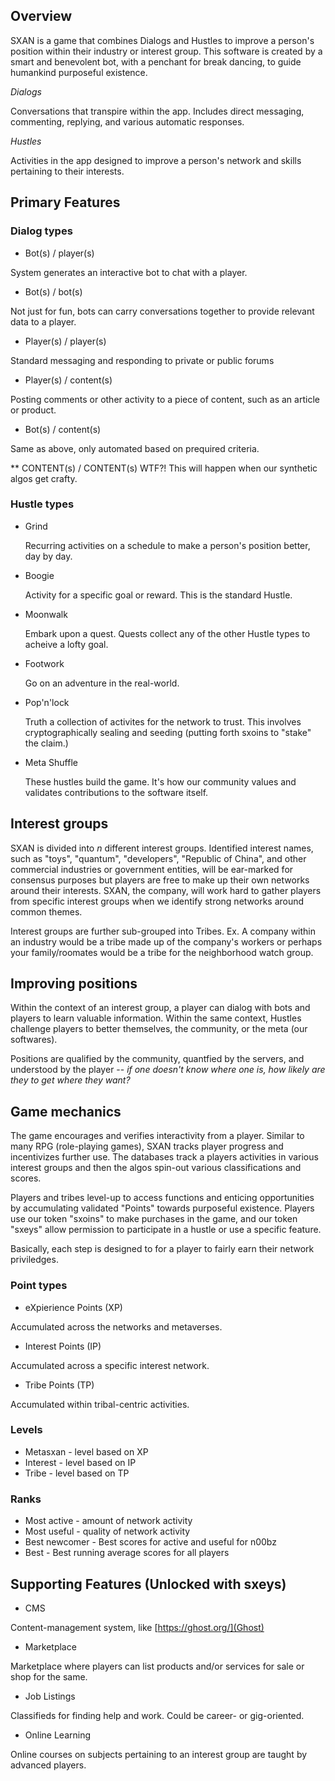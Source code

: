 ## Overview

SXAN is a game that combines Dialogs and Hustles to improve a person's position within their industry or interest group. This software is created by a smart and benevolent bot, with a penchant for break dancing, to guide humankind purposeful existence.

*Dialogs*

Conversations that transpire within the app. Includes direct messaging, commenting, replying, and various automatic responses.

*Hustles*

Activities in the app designed to improve a person's network and skills pertaining to their interests.

## Primary Features

### Dialog types

  * Bot(s) / player(s)
  
  System generates an interactive bot to chat with a player.

  * Bot(s) / bot(s)

  Not just for fun, bots can carry conversations together to provide relevant data to a player.
  
  * Player(s) / player(s)
  
  Standard messaging and responding to private or public forums

  * Player(s) / content(s)

  Posting comments or other activity to a piece of content, such as an article or product.
 
  * Bot(s) / content(s)

  Same as above, only automated based on prequired criteria.
  
** CONTENT(s) / CONTENT(s) WTF?!
  This will happen when our synthetic algos get crafty.
  
  ### Hustle types
  
  * Grind
  
    Recurring activities on a schedule to make a person's position better, day by day.
  
  * Boogie
  
    Activity for a specific goal or reward. This is the standard Hustle.
  
  * Moonwalk
  
    Embark upon a quest. Quests collect any of the other Hustle types to acheive a lofty goal.
    
  * Footwork
  
    Go on an adventure in the real-world.
  
  * Pop'n'lock
  
    Truth a collection of activites for the network to trust. This involves cryptographically sealing and seeding (putting forth sxoins to "stake" the claim.)
    
  * Meta Shuffle
  
    These hustles build the game. It's how our community values and validates contributions to the software itself.
    
## Interest groups
  
SXAN is divided into *n* different interest groups. Identified interest names, such as "toys", "quantum", "developers", "Republic of China", and other commercial industries or government entities, will be ear-marked for consensus purposes but players are free to make up their own networks around their interests. SXAN, the company, will work hard to gather players from specific interest groups when we identify strong networks around common themes. 

Interest groups are further sub-grouped into Tribes. Ex. A company within an industry would be a tribe made up of the company's workers or perhaps your family/roomates would be a tribe for the neighborhood watch group. 

## Improving positions

Within the context of an interest group, a player can dialog with bots and players to learn valuable information. Within the same context, Hustles challenge players to better themselves, the community, or the meta (our softwares). 

Positions are qualified by the community, quantfied by the servers, and understood by the player -- *if one doesn't know where one is, how likely are they to get where they want?*

## Game mechanics

The game encourages and verifies interactivity from a player. Similar to many RPG (role-playing games), SXAN tracks player progress and incentivizes further use. The databases track a players activities in various interest groups and then the algos spin-out various classifications and scores. 

Players and tribes level-up to access functions and enticing opportunities by accumulating validated "Points" towards purposeful existence. Players use our token "sxoins" to make purchases in the game, and our token "sxeys" allow permission to participate in a hustle or use a specific feature. 

Basically, each step is designed to for a player to fairly earn their network priviledges.

### Point types

* eXpierience Points (XP) 

Accumulated across the networks and metaverses.

* Interest Points (IP)

Accumulated across a specific interest network.

* Tribe Points (TP)

Accumulated within tribal-centric activities.

### Levels

* Metasxan - level based on XP
* Interest - level based on IP
* Tribe - level based on TP

### Ranks

* Most active - amount of network activity
* Most useful - quality of network activity
* Best newcomer - Best scores for active and useful for n00bz
* Best - Best running average scores for all players


## Supporting Features (Unlocked with sxeys)

* CMS

Content-management system, like [https://ghost.org/](Ghost)

* Marketplace

Marketplace where players can list products and/or services for sale or shop for the same. 

* Job Listings

Classifieds for finding help and work. Could be career- or gig-oriented.

* Online Learning

Online courses on subjects pertaining to an interest group are taught by advanced players.
